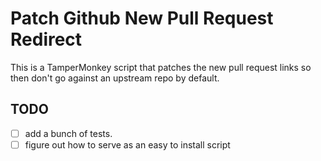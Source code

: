 # Patch Github New Pull Request Redirect

This is a TamperMonkey script that patches the new pull request links so then don't go against an upstream repo by default.

## TODO

- [ ] add a bunch of tests.
- [ ] figure out how to serve as an easy to install script

